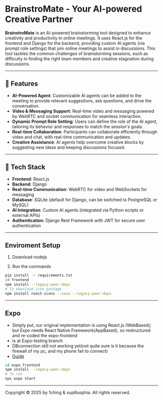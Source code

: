 # BrainstroMate - Your AI-powered Creative Partner

**BrainstroMate** is an AI-powered brainstorming tool designed to enhance creativity and productivity in online meetings. It uses React.js for the frontend and Django for the backend, providing custom AI agents (via prompt role settings) that join online meetings to assist in discussions. This tool tackles the common challenges of brainstorming sessions, such as difficulty in finding the right team members and creative stagnation during discussions.

---

## 🚀 Features

- **AI-Powered Agent**: Customizable AI agents can be added to the meeting to provide relevant suggestions, ask questions, and drive the conversation.
- **Video & Messaging Support**: Real-time video and messaging powered by WebRTC and socket communication for seamless interaction.
- **Dynamic Prompt Role Setting**: Users can define the role of the AI agent, tailoring its behavior and responses to match the session's goals.
- **Real-time Collaboration**: Participants can collaborate efficiently through video and chat, with real-time communication and updates.
- **Creative Assistance**: AI agents help overcome creative blocks by suggesting new ideas and keeping discussions focused.

---

## 🧰 Tech Stack

- **Frontend**: React.js
- **Backend**: Django
- **Real-time Communication**: WebRTC for video and WebSockets for messaging
- **Database**: SQLite (default for Django, can be switched to PostgreSQL or MySQL)
- **AI Integration**: Custom AI agents (integrated via Python scripts or external APIs)
- **Authentication**: Django Rest Framework with JWT for secure user authentication

---

## Enviroment Setup
1. Download nodejs

2. Run the commands 
```bash
pip install -r requirements.txt
cd frontend
npm install --legacy-peer-deps
# To download icon package
npm install react-icons --save --legacy-peer-deps
```
---
## Expo
- Simply put, our original implementation is using React.js (WebBased); but Expo needs React Native Framework(AppBased), so restructured and re-coded the expo-frontend
- Is at Expo-testing branch 
- DBconnection still not working yet(not quite sure is it because the firewall of my pc, and my phone fail to connect)
- [Guide](https://docs.expo.dev/more/expo-cli/)
```bash
cd expo_frontend
npm install --legacy-peer-deps
# To run
npx expo start
```

---
Copyright © 2025 by 1ching & xup6sophia. All rights reserved.
